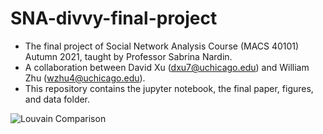 # SNA-divvy-final-project
- The final project of Social Network Analysis Course (MACS 40101) Autumn 2021, taught by Professor Sabrina Nardin.
- A collaboration between David Xu (dxu7@uchicago.edu) and William Zhu (wzhu4@uchicago.edu).
- This repository contains the jupyter notebook, the final paper, figures, and data folder.

![Louvain Comparison](https://github.com/william-wei-zhu/SNA-divvy-final-project/figures/paper_figures/f3.png)

